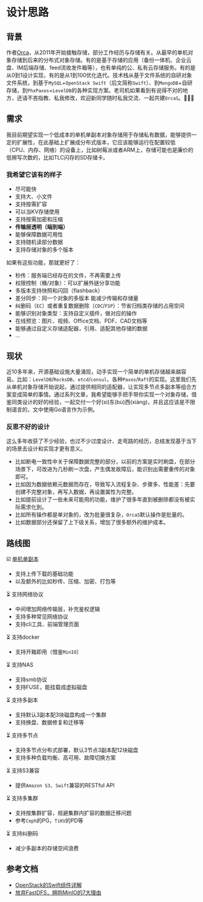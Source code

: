 # 设计思路

## 背景

作者[Orca](https://github.com/orca-zhang)，从2011年开始接触存储，部分工作经历与存储有关。从最早的单机对象存储到后来的分布式对象存储。有的是基于存储的应用（备份一体机、企业云盘、IM后端存储、feed流收发件箱等），也有单纯的公、私有云存储服务。有的是从0到1设计实现，有的是从1到100优化迭代。技术栈从基于文件系统的自研对象文件系统，到基于`MySQL`+`OpenStack Swift`（后文简称`Swift`）、到`MongoDB`+自研存储，到`PhxPaxos`+`LevelDB`的各种实现方案。老司机如果看到有说得不对的地方，还请不吝指教、私我修改，欢迎新同学随时私我交流、一起共建`OrcaS`。🎉🎉🎉

## 需求

我目前期望实现一个低成本的单机单副本对象存储用于存储私有数据，能够提供一定的扩展性，在此基础上扩展成分布式版本，它应该能够运行在配置较低（CPU、内存、网络）的设备上，比如树莓派或者ARM上，存储可能也是廉价的低擦写次数的，比如TLC闪存的SD存储卡。

### 我希望它该有的样子

- 尽可能快
- 支持大、小文件
- 支持按需扩容
- 可以当KV存储使用
- 支持按需加密和压缩
- **传输层透明（端到端）**
- 能够保障数据可用性
- 支持随机读部分数据
- 支持存储对象的多个版本

如果有这些功能，那就更好了：

- 秒传：服务端已经存在的文件，不再需要上传
- 权限控制（桶/对象）：可以扩展外链分享功能
- 多版本支持快照和闪回（flashback）
- 差分同步：同一个对象的多版本  能减少传输和存储量
- 纠删码（`EC`）或者重复数据删除（`CDC`/`FSP`）：节省归档类存储的占用空间
- 能够识别对象类型：支持自定义插件，做对应的操作
- 在线预览：图片、视频、Office文档、PDF、CAD文档等
- 能够通过自定义存储适配器，引用、适配其他存储的数据
- ...

## 现状

近10多年来，开源基础设施大量涌现，动手实现一个简单的单机存储越来越容易。比如：`LevelDB`/`RocksDB`、`etcd`/`consul`、各种`Paxos`/`Raft`的实现。这里我们先从单机对象存储开始说起，通过提供相同的适配器，让实现多节点多副本等组合方案变成简单的事情。通过系列文章，我希望能够手把手带你实现一个对象存储，借鉴同类设计的好的经验，一起交付一个好(sì)东(bù)西(xiàng)，并且这应该是不限制语言的，文中使用Go语言作为示例。

### 反思不好的设计

这么多年收获了不少经验，也过不少过度设计、走弯路的经历，总结发现基于当下的场景去设计和实现才更有意义。
- 比如断电一致性中关于保障数据完整的部分，以前的方案是实时刷盘，在部分场景下，可改进为几秒刷一次盘，产生偶发故障后，能识别出需要重传的对象即可。
- 比如因为数据依赖元数据而存在，导致写入流程复杂、步骤多、性能差：先要创建不完整对象，再写入数据，再设置属性为完整。
- 比如提前设计了一些未来可能用的功能，维护了很多年直到被删除都没有被实际需求化到。
- 比如所有操作都是单对象的，改为批量很复杂，`OrcaS`默认操作是批量的。
- 比如数据部分还保留了上下级关系，增加了很多额外的维护成本。

## 路线图

☑️ [单机单副本](https://orcastor.github.io/doc/orcas/DESIGN.html)
  - 支持上传下载的基础功能
  - 以及额外的比如秒传、压缩、加密、打包等

⏳ 支持网络协议
  - 中间增加网络传输层，补充鉴权逻辑
  - 支持多种常见网络协议
  - 支持cli工具、前端管理页面

⏳ 支持docker
  - 支持开箱即用（借鉴`MinIO`）

⏳ 支持NAS
  - 支持smb协议
  - 支持FUSE，能挂载成虚拟磁盘

⏳ 支持多副本
  - 支持默认3副本配3块磁盘构成一个集群
  - 支持换盘、数据修复和迁移等

⏳ 支持多节点
  - 支持多节点分布式部署，默认3节点3副本配12块磁盘
  - 支持多种负载均衡、高可用、故障切换方案

⏳ 支持S3兼容
  - 提供`Amazon S3`、`Swift`兼容的RESTful API

⏳ 支持多集群
  - 支持按集群扩容，规避集群内扩容的数据迁移问题
  - 参考`Ceph`的PG，`TiKV`的PD等

⏳ 支持纠删码
  - 减少多副本的存储空间浪费

## 参考文档

- [OpenStack的Swift组件详解](https://www.jb51.net/article/210814.htm)
- [放弃FastDFS，拥抱MinIO的7大理由](https://zhuanlan.zhihu.com/p/531850954)
